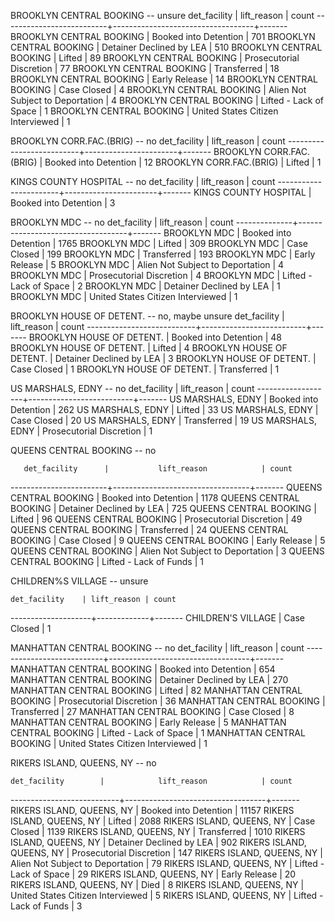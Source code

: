 BROOKLYN CENTRAL BOOKING -- unsure
         det_facility       |            lift_reason            | count
  --------------------------+-----------------------------------+-------
   BROOKLYN CENTRAL BOOKING | Booked into Detention             |   701
   BROOKLYN CENTRAL BOOKING | Detainer Declined by LEA          |   510
   BROOKLYN CENTRAL BOOKING | Lifted                            |    89
   BROOKLYN CENTRAL BOOKING | Prosecutorial Discretion          |    77
   BROOKLYN CENTRAL BOOKING | Transferred                       |    18
   BROOKLYN CENTRAL BOOKING | Early Release                     |    14
   BROOKLYN CENTRAL BOOKING | Case Closed                       |     4
   BROOKLYN CENTRAL BOOKING | Alien Not Subject to Deportation  |     4
   BROOKLYN CENTRAL BOOKING | Lifted - Lack of Space            |     1
   BROOKLYN CENTRAL BOOKING | United States Citizen Interviewed |     1


BROOKLYN CORR.FAC.(BRIG) -- no
         det_facility       |      lift_reason      | count
  --------------------------+-----------------------+-------
   BROOKLYN CORR.FAC.(BRIG) | Booked into Detention |    12
   BROOKLYN CORR.FAC.(BRIG) | Lifted                |     1


KINGS COUNTY HOSPITAL -- no
       det_facility      |      lift_reason      | count
  -----------------------+-----------------------+-------
   KINGS COUNTY HOSPITAL | Booked into Detention |     3


BROOKLYN MDC -- no
   det_facility |            lift_reason            | count
  --------------+-----------------------------------+-------
   BROOKLYN MDC | Booked into Detention             |  1765
   BROOKLYN MDC | Lifted                            |   309
   BROOKLYN MDC | Case Closed                       |   199
   BROOKLYN MDC | Transferred                       |   193
   BROOKLYN MDC | Early Release                     |     5
   BROOKLYN MDC | Alien Not Subject to Deportation  |     4
   BROOKLYN MDC | Prosecutorial Discretion          |     4
   BROOKLYN MDC | Lifted - Lack of Space            |     2
   BROOKLYN MDC | Detainer Declined by LEA          |     1
   BROOKLYN MDC | United States Citizen Interviewed |     1


BROOKLYN HOUSE OF DETENT. -- no, maybe unsure
         det_facility        |       lift_reason        | count
  ---------------------------+--------------------------+-------
   BROOKLYN HOUSE OF DETENT. | Booked into Detention    |    48
   BROOKLYN HOUSE OF DETENT. | Lifted                   |     4
   BROOKLYN HOUSE OF DETENT. | Detainer Declined by LEA |     3
   BROOKLYN HOUSE OF DETENT. | Case Closed              |     1
   BROOKLYN HOUSE OF DETENT. | Transferred              |     1


US MARSHALS, EDNY -- no
     det_facility    |       lift_reason        | count
  -------------------+--------------------------+-------
   US MARSHALS, EDNY | Booked into Detention    |   262
   US MARSHALS, EDNY | Lifted                   |    33
   US MARSHALS, EDNY | Case Closed              |    20
   US MARSHALS, EDNY | Transferred              |    19
   US MARSHALS, EDNY | Prosecutorial Discretion |     1

QUEENS CENTRAL BOOKING -- no

       det_facility      |           lift_reason            | count
   ------------------------+----------------------------------+-------
    QUEENS CENTRAL BOOKING | Booked into Detention            |  1178
    QUEENS CENTRAL BOOKING | Detainer Declined by LEA         |   725
    QUEENS CENTRAL BOOKING | Lifted                           |    96
    QUEENS CENTRAL BOOKING | Prosecutorial Discretion         |    49
    QUEENS CENTRAL BOOKING | Transferred                      |    24
    QUEENS CENTRAL BOOKING | Case Closed                      |     9
    QUEENS CENTRAL BOOKING | Early Release                    |     5
    QUEENS CENTRAL BOOKING | Alien Not Subject to Deportation |     3
    QUEENS CENTRAL BOOKING | Lifted - Lack of Funds           |     1


CHILDREN%S VILLAGE -- unsure

    det_facility    | lift_reason | count
 --------------------+-------------+-------
  CHILDREN'S VILLAGE | Case Closed |     1

MANHATTAN CENTRAL BOOKING -- no
  det_facility        |            lift_reason            | count   ---------------------------+-----------------------------------+-------
  MANHATTAN CENTRAL BOOKING | Booked into Detention             |   654
  MANHATTAN CENTRAL BOOKING | Detainer Declined by LEA          |   270
  MANHATTAN CENTRAL BOOKING | Lifted                            |    82
  MANHATTAN CENTRAL BOOKING | Prosecutorial Discretion          |    36
  MANHATTAN CENTRAL BOOKING | Transferred                       |    27
  MANHATTAN CENTRAL BOOKING | Case Closed                       |     8
  MANHATTAN CENTRAL BOOKING | Early Release                     |     5
  MANHATTAN CENTRAL BOOKING | Lifted - Lack of Space            |     1
  MANHATTAN CENTRAL BOOKING | United States Citizen Interviewed |     1

RIKERS ISLAND, QUEENS, NY -- no

    det_facility        |            lift_reason            | count
  ---------------------------+-----------------------------------+-------
  RIKERS ISLAND, QUEENS, NY | Booked into Detention             | 11157
  RIKERS ISLAND, QUEENS, NY | Lifted                            |  2088
  RIKERS ISLAND, QUEENS, NY | Case Closed                       |  1139
  RIKERS ISLAND, QUEENS, NY | Transferred                       |  1010
  RIKERS ISLAND, QUEENS, NY | Detainer Declined by LEA          |   902
  RIKERS ISLAND, QUEENS, NY | Prosecutorial Discretion          |   147
  RIKERS ISLAND, QUEENS, NY | Alien Not Subject to Deportation  |    79
  RIKERS ISLAND, QUEENS, NY | Lifted - Lack of Space            |    29
  RIKERS ISLAND, QUEENS, NY | Early Release                     |    20
  RIKERS ISLAND, QUEENS, NY | Died                              |     8
  RIKERS ISLAND, QUEENS, NY | United States Citizen Interviewed |     5
  RIKERS ISLAND, QUEENS, NY | Lifted - Lack of Funds            |     3

